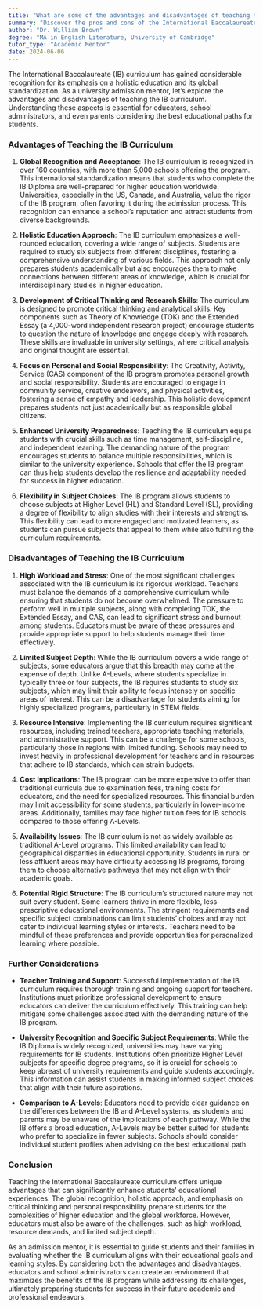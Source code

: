 ```yaml
---
title: "What are some of the advantages and disadvantages of teaching the International Baccalaureate (IB) curriculum?"
summary: "Discover the pros and cons of the International Baccalaureate curriculum, including global recognition and holistic education benefits for students."
author: "Dr. William Brown"
degree: "MA in English Literature, University of Cambridge"
tutor_type: "Academic Mentor"
date: 2024-06-06
---
```


The International Baccalaureate (IB) curriculum has gained considerable recognition for its emphasis on a holistic education and its global standardization. As a university admission mentor, let’s explore the advantages and disadvantages of teaching the IB curriculum. Understanding these aspects is essential for educators, school administrators, and even parents considering the best educational paths for students.

### Advantages of Teaching the IB Curriculum

1. **Global Recognition and Acceptance**: The IB curriculum is recognized in over 160 countries, with more than 5,000 schools offering the program. This international standardization means that students who complete the IB Diploma are well-prepared for higher education worldwide. Universities, especially in the US, Canada, and Australia, value the rigor of the IB program, often favoring it during the admission process. This recognition can enhance a school’s reputation and attract students from diverse backgrounds. 

2. **Holistic Education Approach**: The IB curriculum emphasizes a well-rounded education, covering a wide range of subjects. Students are required to study six subjects from different disciplines, fostering a comprehensive understanding of various fields. This approach not only prepares students academically but also encourages them to make connections between different areas of knowledge, which is crucial for interdisciplinary studies in higher education.

3. **Development of Critical Thinking and Research Skills**: The curriculum is designed to promote critical thinking and analytical skills. Key components such as Theory of Knowledge (TOK) and the Extended Essay (a 4,000-word independent research project) encourage students to question the nature of knowledge and engage deeply with research. These skills are invaluable in university settings, where critical analysis and original thought are essential. 

4. **Focus on Personal and Social Responsibility**: The Creativity, Activity, Service (CAS) component of the IB program promotes personal growth and social responsibility. Students are encouraged to engage in community service, creative endeavors, and physical activities, fostering a sense of empathy and leadership. This holistic development prepares students not just academically but as responsible global citizens.

5. **Enhanced University Preparedness**: Teaching the IB curriculum equips students with crucial skills such as time management, self-discipline, and independent learning. The demanding nature of the program encourages students to balance multiple responsibilities, which is similar to the university experience. Schools that offer the IB program can thus help students develop the resilience and adaptability needed for success in higher education.

6. **Flexibility in Subject Choices**: The IB program allows students to choose subjects at Higher Level (HL) and Standard Level (SL), providing a degree of flexibility to align studies with their interests and strengths. This flexibility can lead to more engaged and motivated learners, as students can pursue subjects that appeal to them while also fulfilling the curriculum requirements.

### Disadvantages of Teaching the IB Curriculum

1. **High Workload and Stress**: One of the most significant challenges associated with the IB curriculum is its rigorous workload. Teachers must balance the demands of a comprehensive curriculum while ensuring that students do not become overwhelmed. The pressure to perform well in multiple subjects, along with completing TOK, the Extended Essay, and CAS, can lead to significant stress and burnout among students. Educators must be aware of these pressures and provide appropriate support to help students manage their time effectively.

2. **Limited Subject Depth**: While the IB curriculum covers a wide range of subjects, some educators argue that this breadth may come at the expense of depth. Unlike A-Levels, where students specialize in typically three or four subjects, the IB requires students to study six subjects, which may limit their ability to focus intensely on specific areas of interest. This can be a disadvantage for students aiming for highly specialized programs, particularly in STEM fields.

3. **Resource Intensive**: Implementing the IB curriculum requires significant resources, including trained teachers, appropriate teaching materials, and administrative support. This can be a challenge for some schools, particularly those in regions with limited funding. Schools may need to invest heavily in professional development for teachers and in resources that adhere to IB standards, which can strain budgets.

4. **Cost Implications**: The IB program can be more expensive to offer than traditional curricula due to examination fees, training costs for educators, and the need for specialized resources. This financial burden may limit accessibility for some students, particularly in lower-income areas. Additionally, families may face higher tuition fees for IB schools compared to those offering A-Levels.

5. **Availability Issues**: The IB curriculum is not as widely available as traditional A-Level programs. This limited availability can lead to geographical disparities in educational opportunity. Students in rural or less affluent areas may have difficulty accessing IB programs, forcing them to choose alternative pathways that may not align with their academic goals.

6. **Potential Rigid Structure**: The IB curriculum’s structured nature may not suit every student. Some learners thrive in more flexible, less prescriptive educational environments. The stringent requirements and specific subject combinations can limit students’ choices and may not cater to individual learning styles or interests. Teachers need to be mindful of these preferences and provide opportunities for personalized learning where possible.

### Further Considerations

- **Teacher Training and Support**: Successful implementation of the IB curriculum requires thorough training and ongoing support for teachers. Institutions must prioritize professional development to ensure educators can deliver the curriculum effectively. This training can help mitigate some challenges associated with the demanding nature of the IB program.

- **University Recognition and Specific Subject Requirements**: While the IB Diploma is widely recognized, universities may have varying requirements for IB students. Institutions often prioritize Higher Level subjects for specific degree programs, so it is crucial for schools to keep abreast of university requirements and guide students accordingly. This information can assist students in making informed subject choices that align with their future aspirations.

- **Comparison to A-Levels**: Educators need to provide clear guidance on the differences between the IB and A-Level systems, as students and parents may be unaware of the implications of each pathway. While the IB offers a broad education, A-Levels may be better suited for students who prefer to specialize in fewer subjects. Schools should consider individual student profiles when advising on the best educational path.

### Conclusion

Teaching the International Baccalaureate curriculum offers unique advantages that can significantly enhance students' educational experiences. The global recognition, holistic approach, and emphasis on critical thinking and personal responsibility prepare students for the complexities of higher education and the global workforce. However, educators must also be aware of the challenges, such as high workload, resource demands, and limited subject depth.

As an admission mentor, it is essential to guide students and their families in evaluating whether the IB curriculum aligns with their educational goals and learning styles. By considering both the advantages and disadvantages, educators and school administrators can create an environment that maximizes the benefits of the IB program while addressing its challenges, ultimately preparing students for success in their future academic and professional endeavors.
    